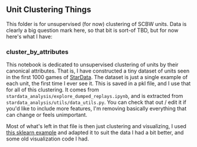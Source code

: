 ## Unit Clustering Things

This folder is for unsupervised (for now) clustering of SCBW units. Data is clearly a big question mark here, so that bit is sort-of TBD, but for now here's what I have:

### cluster_by_attributes

This notebook is dedicated to unsupervised clustering of units by their canonical attributes. That is, I have constructed a tiny dataset of units seen in the first 1000 games of [StarData](https://github.com/TorchCraft/StarData). The dataset is just a single example of each unit, the first time I ever see it. This is saved in a pkl file, and I use that for all of this clustering. It comes from `stardata_analysis/explore_dumped_replays.ipynb`, and is extracted from `stardata_analysis/utils/data_utils.py`. You can check that out / edit it if you'd like to include more features, I'm removing basically everything that can change or feels unimportant. 

Most of what's left in that file is then just clustering and visualizing, I used [this sklearn example](http://scikit-learn.org/stable/auto_examples/cluster/plot_cluster_comparison.html) and adapted it to suit the data I had a bit better, and some old visualization code I had.
